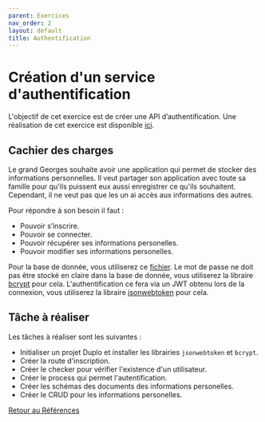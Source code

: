 ```yaml
---
parent: Exercices
nav_order: 2
layout: default
title: Authentification
---
```


# Création d'un service d'authentification
L'objectif de cet exercice est de créer une API d’authentification.
Une réalisation de cet exercice est disponible [ici](https://github.com/duplojs/examples/tree/main/exercises/to-do).

## Cachier des charges 
Le grand Georges souhaite avoir une application qui permet de stocker des informations personnelles. Il veut partager son application avec toute sa famille pour qu'ils puissent eux aussi enregistrer ce qu'ils souhaitent. Cependant, il ne veut pas que les un ai accès aux informations des autres.

Pour répondre à son besoin il faut :
- Pouvoir s’inscrire. 
- Pouvoir se connecter. 
- Pouvoir récupérer ses informations personelles.
- Pouvoir modifier ses informations personelles.

Pour la base de donnée, vous utiliserez ce [fichier](https://github.com/duplojs/examples/blob/main/exercises/auth/src/providers/myDataBase.ts).
Le mot de passe ne doit pas être stocké en claire dans la base de donnée, vous utiliserez la libraire [bcrypt](https://www.npmjs.com/package/bcrypt) pour cela.
L'authentification ce fera via un JWT obtenu lors de la connexion, vous utiliserez la libraire [jsonwebtoken](https://www.npmjs.com/package/jsonwebtoken) pour cela.

## Tâche à réaliser
Les tâches à réaliser sont les suivantes :
- Initialiser un projet Duplo et installer les librairies `jsonwebtoken` et `bcrypt`.
- Créer la route d'inscription.
- Créer le checker pour vérifier l'existence d'un utilisateur.
- Créer le process qui permet l'autentification.
- Créer les schémas des documents des informations personelles.
- Créer le CRUD pour les informations personelles.

[Retour au Références](../..)
